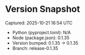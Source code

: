 # Version Snapshot

Captured: 2025-10-21 16:54 UTC

- Python (pyproject.toml): N/A
- Node (package.json):    0.1.35
- Version bumped: 0.1.35 → 0.1.35
- Branch: release-0.1.35
